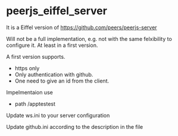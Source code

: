 # peerjs_eiffel_server

It is a Eiffel version of https://github.com/peers/peerjs-server

Will not be a full implementation, e.g. not with the same felxibility to configure it. At least in a first version. 

A first version supports. 
- https only
- Only authentication with github. 
- One need to give an id from the client.

Impelmentaion use
- path /apptestest


Update ws.ini to your server configuration

Update github.ini according to the description in the file
